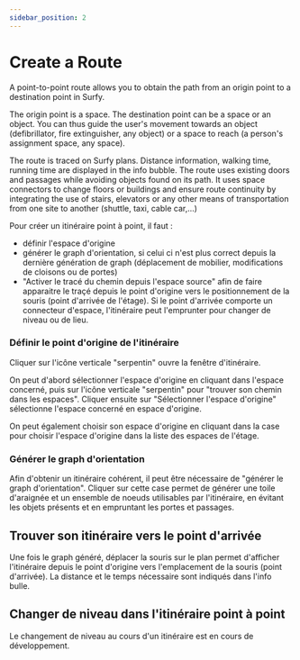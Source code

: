 ```yaml
---
sidebar_position: 2
---
```


# Create a Route

A point-to-point route allows you to obtain the path from an origin point to a destination point in Surfy.

The origin point is a space.
The destination point can be a space or an object. You can thus guide the user's movement towards an object (defibrillator, fire extinguisher, any object) or a space to reach (a person's assignment space, any space).

The route is traced on Surfy plans.
Distance information, walking time, running time are displayed in the info bubble.
The route uses existing doors and passages while avoiding objects found on its path.
It uses space connectors to change floors or buildings and ensure route continuity by integrating the use of stairs, elevators or any other means of transportation from one site to another (shuttle, taxi, cable car,...)

Pour créer un itinéraire point à point, il faut :

-   définir l'espace d'origine
-   générer le graph d'orientation, si celui ci n'est plus correct depuis la dernière génération de graph (déplacement de mobilier, modifications de cloisons ou de portes)
-   "Activer le tracé du chemin depuis l'espace source" afin de faire apparaitre le traçé depuis le point d'origine vers le positionnement de la souris (point d'arrivée de l'étage). Si le point d'arrivée comporte un connecteur d'espace, l'itinéraire peut l'emprunter pour changer de niveau ou de lieu.



### Définir le point d'origine de l'itinéraire

Cliquer sur l'icône verticale "serpentin" ouvre la fenêtre d'itinéraire.

On peut d'abord sélectionner l'espace d'origine en cliquant dans l'espace concerné, puis sur l'icône verticale "serpentin" pour "trouver son chemin dans les espaces". Cliquer ensuite sur "Sélectionner l'espace d'origine" sélectionne l'espace concerné en espace d'origine.

On peut également choisir son espace d'origine en cliquant dans la case pour choisir l'espace d'origine dans la liste des espaces de l'étage.

### Générer le graph d'orientation

Afin d'obtenir un itinéraire cohérent, il peut être nécessaire de "générer le graph d'orientation".
Cliquer sur cette case permet de générer une toile d'araignée et un ensemble de noeuds utilisables par l'itinéraire, en évitant les objets présents et en empruntant les portes et passages.

## Trouver son itinéraire vers le point d'arrivée

Une fois le graph généré, déplacer la souris sur le plan permet d'afficher l'itinéraire depuis le point d'origine vers l'emplacement de la souris (point d'arrivée). La distance et le temps nécessaire sont indiqués dans l'info bulle.

## Changer de niveau dans l'itinéraire point à point

Le changement de niveau au cours d'un itinéraire est en cours de développement.